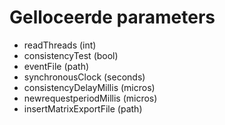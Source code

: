 # Gelloceerde parameters

* readThreads (int)
* consistencyTest (bool)
* eventFile (path)
* synchronousClock (seconds)
* consistencyDelayMillis (micros)
* newrequestperiodMillis (micros)
* insertMatrixExportFile (path)
